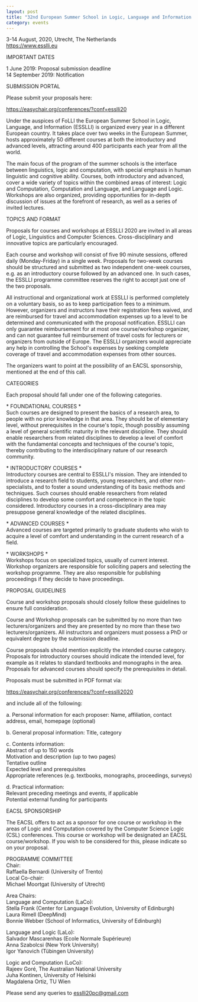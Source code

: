 ```yaml
---
layout: post
title: "32nd European Summer School in Logic, Language and Information – ESSLLI 2020"
category: events
---
```

3-14 August, 2020, Utrecht, The Netherlands  
<https://www.esslli.eu>

IMPORTANT DATES

1 June 2019: Proposal submission deadline  
14 September 2019: Notification

SUBMISSION PORTAL

Please submit your proposals here:

<https://easychair.org/conferences/?conf=esslli20>

Under the auspices of FoLLI the European Summer School in Logic, Language, and
Information (ESSLLI) is organized every year in a different European country. It
takes place over two weeks in the European Summer, hosts approximately 50
different courses at both the introductory and advanced levels, attracting
around 400 participants each year from all the world.

The main focus of the program of the summer schools is the interface between
linguistics, logic and computation, with special emphasis in human linguistic
and cognitive ability. Courses, both introductory and advanced, cover a wide
variety of topics within the combined areas of interest: Logic and Computation,
Computation and Language, and Language and Logic. Workshops are also organized,
providing opportunities for in-depth discussion of issues at the forefront of
research, as well as a series of invited lectures.

TOPICS AND FORMAT

Proposals for courses and workshops at ESSLLI 2020 are invited in all
areas of Logic, Linguistics and Computer Sciences. Cross-disciplinary
and innovative topics are particularly encouraged.

Each course and workshop will consist of five 90 minute sessions,
offered daily (Monday-Friday) in a single week. Proposals for two-week
courses should be structured and submitted as two independent one-week
courses, e.g. as an introductory course followed by an advanced one.
In such cases, the ESSLLI programme committee reserves the right to
accept just one of the two proposals.

All instructional and organizational work at ESSLLI is performed
completely on a voluntary basis, so as to keep participation fees to a
minimum. However, organizers and instructors have their registration
fees waived, and are reimbursed for travel and accommodation expenses
up to a level to be determined and communicated with the proposal
notification. ESSLLI can only guarantee reimbursement for at most one
course/workshop organizer, and can not guarantee full reimbursement of
travel costs for lecturers or organizers from outside of Europe. The
ESSLLI organizers would appreciate any help in controlling the
School's expenses by seeking complete coverage of travel and
accommodation expenses from other sources.

The organizers want to point at the possibility of an EACSL
sponsorship, mentioned at the end of this call.

CATEGORIES

Each proposal should fall under one of the following categories.

\* FOUNDATIONAL COURSES *  
Such courses are designed to present the basics of a research area, to
people with no prior knowledge in that area. They should be of
elementary level, without prerequisites in the course's topic, though
possibly assuming a level of general scientific maturity in the
relevant discipline. They should enable researchers from related
disciplines to develop a level of comfort with the fundamental
concepts and techniques of the course's topic, thereby contributing to
the interdisciplinary nature of our research community.

\* INTRODUCTORY COURSES *  
Introductory courses are central to ESSLLI's mission. They are
intended to introduce a research field to students, young researchers,
and other non-specialists, and to foster a sound understanding of its
basic methods and techniques. Such courses should enable researchers
from related disciplines to develop some comfort and competence in the
topic considered. Introductory courses in a cross-disciplinary area
may presuppose general knowledge of the related disciplines.

\* ADVANCED COURSES *  
Advanced courses are targeted primarily to graduate students who wish
to acquire a level of comfort and understanding in the current
research of a field.

\* WORKSHOPS *  
Workshops focus on specialized topics, usually of current interest.
Workshop organizers are responsible for soliciting papers and
selecting the workshop programme. They are also responsible for
publishing proceedings if they decide to have proceedings.

PROPOSAL GUIDELINES

Course and workshop proposals should closely follow these guidelines to ensure
full consideration.

Course and Workshop proposals can be submitted by no more than two
lecturers/organizers and they are presented by no more than these two
lecturers/organizers. All instructors and organizers must possess a
PhD or equivalent degree by the submission deadline.

Course proposals should mention explicitly the intended course
category. Proposals for introductory courses should indicate the
intended level, for example as it relates to standard textbooks and
monographs in the area. Proposals for advanced courses should specify
the prerequisites in detail.

Proposals must be submitted in PDF format via:

<https://easychair.org/conferences/?conf=esslli2020>

and include all of the following:

a. Personal information for each proposer: Name, affiliation, contact
address, email, homepage (optional)

b. General proposal information: Title, category

c. Contents information:  
Abstract of up to 150 words  
Motivation and description (up to two pages)  
Tentative outline  
Expected level and prerequisites  
Appropriate references (e.g. textbooks, monographs, proceedings, surveys)  

d. Practical information:  
Relevant preceding meetings and events, if applicable  
Potential external funding for participants

EACSL SPONSORSHIP

The EACSL offers to act as a sponsor for one course or workshop in the
areas of Logic and Computation covered by the Computer Science Logic
(CSL) conferences. This course or workshop will be designated an EACSL
course/workshop. If you wish to be considered for this, please
indicate so on your proposal.

PROGRAMME COMMITTEE  
Chair:  
Raffaella Bernardi (University of Trento)  
Local Co-chair:  
Michael Moortgat (University of Utrecht)  

Area Chairs:  
Language and Computation (LaCo):  
Stella Frank (Center for Language Evolution, University of Edinburgh)  
Laura Rimell (DeepMind)  
Bonnie Webber (School of Informatics, University of Edinburgh)  

Language and Logic (LaLo):  
Salvador Mascarenhas (Ecole Normale Supérieure)  
Anna Szabolcsi (New York University)  
Igor Yanovich (Tübingen University)  

Logic and Computation (LoCo):  
Rajeev Goré, The Australian National University  
Juha Kontinen, University of Helsinki  
Magdalena Ortiz, TU Wien  

Please send any queries to <esslli20pc@gmail.com>
